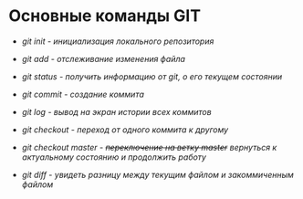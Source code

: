 # Основные команды GIT

- _git init - инициализация локального репозитория_

- _git add - отслеживание изменения файла_

- _git status - получить информацию от git, о его текущем состоянии_

- _git commit - создание коммита_

* _git log - вывод на экран истории всех коммитов_

* _git checkout - переход от одного коммита к другому_

* _git checkout master - ~~переключение на ветку master~~ вернуться к актуальному состоянию и продолжить работу_

* _git diff - увидеть разницу между текущим файлом и закоммиченным файлом_
